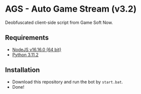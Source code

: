 # AGS - Auto Game Stream (v3.2)
Deobfuscated client-side script from Game Soft Now.

## Requirements
- [NodeJS v16.16.0 (64 bit)](https://nodejs.org/download/release/v16.16.0/node-v16.16.0-x64.msi)
- [Python 3.11.2](https://www.python.org/ftp/python/3.11.2/python-3.11.2-amd64.exe)

## Installation 
- Download this repository and run the bot by `start.bat`.
- Done!
